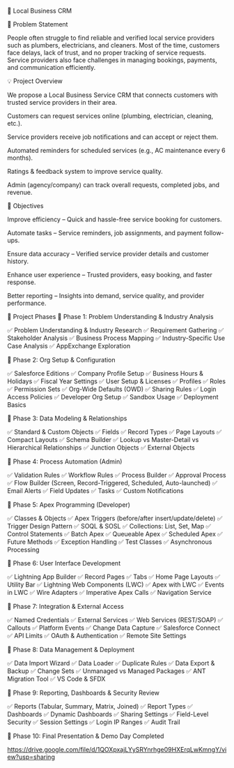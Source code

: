 🌟 Local Business CRM

🧩 Problem Statement

People often struggle to find reliable and verified local service providers such as plumbers, electricians, and cleaners. Most of the time, customers face delays, lack of trust, and no proper tracking of service requests. Service providers also face challenges in managing bookings, payments, and communication efficiently.

💡 Project Overview

We propose a Local Business Service CRM that connects customers with trusted service providers in their area.

Customers can request services online (plumbing, electrician, cleaning, etc.).

Service providers receive job notifications and can accept or reject them.

Automated reminders for scheduled services (e.g., AC maintenance every 6 months).

Ratings & feedback system to improve service quality.

Admin (agency/company) can track overall requests, completed jobs, and revenue.

🎯 Objectives

Improve efficiency – Quick and hassle-free service booking for customers.

Automate tasks – Service reminders, job assignments, and payment follow-ups.

Ensure data accuracy – Verified service provider details and customer history.

Enhance user experience – Trusted providers, easy booking, and faster response.

Better reporting – Insights into demand, service quality, and provider performance.

🚀 Project Phases
📌 Phase 1: Problem Understanding & Industry Analysis

✅ Problem Understanding & Industry Research
✅ Requirement Gathering
✅ Stakeholder Analysis
✅ Business Process Mapping
✅ Industry-Specific Use Case Analysis
✅ AppExchange Exploration

📌 Phase 2: Org Setup & Configuration

✅ Salesforce Editions
✅ Company Profile Setup
✅ Business Hours & Holidays
✅ Fiscal Year Settings
✅ User Setup & Licenses
✅ Profiles
✅ Roles
✅ Permission Sets
✅ Org-Wide Defaults (OWD)
✅ Sharing Rules
✅ Login Access Policies
✅ Developer Org Setup
✅ Sandbox Usage
✅ Deployment Basics

📌 Phase 3: Data Modeling & Relationships

✅ Standard & Custom Objects
✅ Fields
✅ Record Types
✅ Page Layouts
✅ Compact Layouts
✅ Schema Builder
✅ Lookup vs Master-Detail vs Hierarchical Relationships
✅ Junction Objects
✅ External Objects

📌 Phase 4: Process Automation (Admin)

✅ Validation Rules
✅ Workflow Rules
✅ Process Builder
✅ Approval Process
✅ Flow Builder (Screen, Record-Triggered, Scheduled, Auto-launched)
✅ Email Alerts
✅ Field Updates
✅ Tasks
✅ Custom Notifications

📌 Phase 5: Apex Programming (Developer)

✅ Classes & Objects
✅ Apex Triggers (before/after insert/update/delete)
✅ Trigger Design Pattern
✅ SOQL & SOSL
✅ Collections: List, Set, Map
✅ Control Statements
✅ Batch Apex
✅ Queueable Apex
✅ Scheduled Apex
✅ Future Methods
✅ Exception Handling
✅ Test Classes
✅ Asynchronous Processing

📌 Phase 6: User Interface Development

✅ Lightning App Builder
✅ Record Pages
✅ Tabs
✅ Home Page Layouts
✅ Utility Bar
✅ Lightning Web Components (LWC)
✅ Apex with LWC
✅ Events in LWC
✅ Wire Adapters
✅ Imperative Apex Calls
✅ Navigation Service

📌 Phase 7: Integration & External Access

✅ Named Credentials
✅ External Services
✅ Web Services (REST/SOAP)
✅ Callouts
✅ Platform Events
✅ Change Data Capture
✅ Salesforce Connect
✅ API Limits
✅ OAuth & Authentication
✅ Remote Site Settings

📌 Phase 8: Data Management & Deployment

✅ Data Import Wizard
✅ Data Loader
✅ Duplicate Rules
✅ Data Export & Backup
✅ Change Sets
✅ Unmanaged vs Managed Packages
✅ ANT Migration Tool
✅ VS Code & SFDX

📌 Phase 9: Reporting, Dashboards & Security Review

✅ Reports (Tabular, Summary, Matrix, Joined)
✅ Report Types
✅ Dashboards
✅ Dynamic Dashboards
✅ Sharing Settings
✅ Field-Level Security
✅ Session Settings
✅ Login IP Ranges
✅ Audit Trail

📌 Phase 10: Final Presentation & Demo Day Completed

https://drive.google.com/file/d/1QOXpxajLYySRYnrhge09HXErqLwKmngY/view?usp=sharing 
